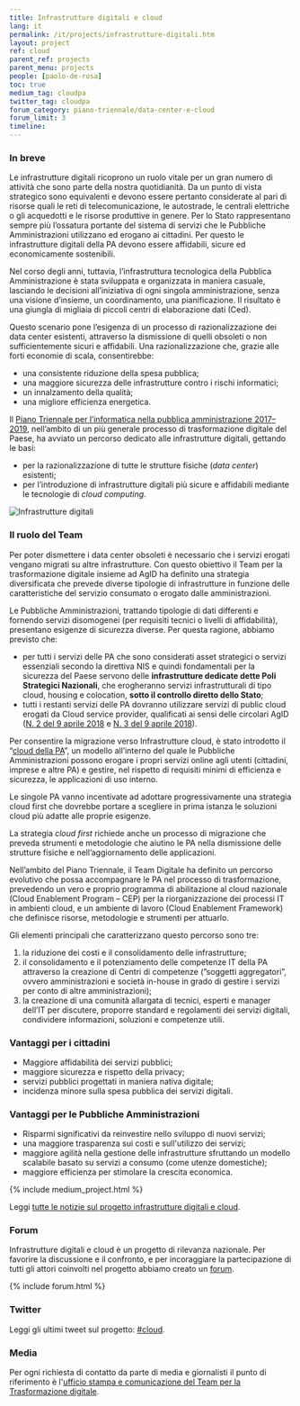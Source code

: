 ```yaml
---
title: Infrastrutture digitali e cloud
lang: it
permalink: /it/projects/infrastrutture-digitali.htm
layout: project
ref: cloud
parent_ref: projects
parent_menu: projects
people: [paolo-de-rosa]
toc: true
medium_tag: cloudpa
twitter_tag: cloudpa
forum_category: piano-triennale/data-center-e-cloud
forum_limit: 3
timeline:
---
```


### In breve

Le infrastrutture digitali ricoprono un ruolo vitale per un gran numero di attività che sono parte della nostra quotidianità. Da un punto di vista strategico sono equivalenti e devono essere pertanto considerate al pari di risorse quali le reti di telecomunicazione, le autostrade, le centrali elettriche o gli acquedotti e le risorse produttive in genere. Per lo Stato rappresentano sempre più l’ossatura portante del sistema di servizi che le Pubbliche Amministrazioni utilizzano ed erogano ai cittadini. Per questo le infrastrutture digitali della PA devono essere affidabili, sicure ed economicamente sostenibili.

Nel corso degli anni, tuttavia, l’infrastruttura tecnologica della Pubblica Amministrazione è stata sviluppata e organizzata in maniera casuale, lasciando le decisioni all’iniziativa di ogni singola amministrazione, senza una visione d’insieme, un coordinamento, una pianificazione. Il risultato è una giungla di migliaia di piccoli centri di elaborazione dati (Ced).

Questo scenario pone l’esigenza di un processo di razionalizzazione dei data center esistenti, attraverso la dismissione di quelli obsoleti o non sufficientemente sicuri e affidabili. Una razionalizzazione che, grazie alle forti economie di scala, consentirebbe:

- una consistente riduzione della spesa pubblica; 
- una maggiore sicurezza delle infrastrutture contro i rischi informatici;
- un innalzamento della qualità;
- una migliore efficienza energetica.

Il [Piano Triennale per l’informatica nella pubblica amministrazione 2017–2019](https://pianotriennale-ict.italia.it/), nell’ambito di un più generale processo di trasformazione digitale del Paese, ha avviato un percorso dedicato alle infrastrutture digitali, gettando le basi:

- per la razionalizzazione di tutte le strutture fisiche (*data center*) esistenti;
- per l’introduzione di infrastrutture digitali più sicure e affidabili mediante le tecnologie di *cloud computing*.    

![Infrastrutture digitali](/assets/img/infrastrutture_digitali.png)

### Il ruolo del Team

Per poter dismettere i data center obsoleti è necessario che i servizi erogati vengano migrati su altre infrastrutture. Con questo obiettivo il Team per la trasformazione digitale insieme ad AgID ha definito una strategia diversificata che prevede diverse tipologie di infrastrutture in funzione delle caratteristiche del servizio consumato o erogato dalle amministrazioni.

Le Pubbliche Amministrazioni, trattando tipologie di dati differenti e fornendo servizi disomogenei (per requisiti tecnici o livelli di affidabilità), presentano esigenze di sicurezza diverse. Per questa ragione, abbiamo previsto che:

- per tutti i servizi delle PA che sono considerati asset strategici o servizi essenziali  secondo la direttiva NIS e quindi fondamentali per la sicurezza del Paese servono delle **infrastrutture dedicate dette Poli Strategici Nazionali**, che erogheranno servizi infrastrutturali di tipo cloud, housing e colocation, **sotto il controllo diretto dello Stato**;
- tutti i restanti servizi delle PA dovranno utilizzare servizi di public cloud erogati da Cloud service provider, qualificati ai sensi delle circolari AgID ([N. 2 del 9 aprile 2018](http://cloud-pa.readthedocs.io/it/latest/circolari/CSP/circolare_qualificazione_CSP_v1.2.html) e [N. 3 del 9 aprile 2018](http://cloud-pa.readthedocs.io/it/latest/circolari/SaaS/circolare_qualificazione_SaaS_v_4.12.27.html)).

Per consentire la migrazione verso Infrastrutture cloud, è stato introdotto il “[cloud della PA](https://cloud.italia.it/)”, un modello all’interno del quale le Pubbliche Amministrazioni possono erogare i propri servizi online agli utenti (cittadini, imprese e altre PA) e gestire, nel rispetto di requisiti minimi di efficienza e sicurezza, le applicazioni di uso interno.

Le singole PA vanno incentivate ad adottare progressivamente una strategia cloud first che dovrebbe portare a scegliere in prima istanza le soluzioni cloud  più adatte alle proprie esigenze.

La strategia *cloud first* richiede anche un processo di migrazione che preveda strumenti e metodologie che aiutino le PA nella dismissione delle strutture fisiche e  nell’aggiornamento delle applicazioni.

Nell’ambito del Piano Triennale, il Team Digitale ha definito un percorso evolutivo che possa accompagnare le PA nel processo di trasformazione, prevedendo un vero e proprio programma di abilitazione al cloud nazionale (Cloud Enablement Program – CEP) per la riorganizzazione dei processi IT in ambienti cloud, e un ambiente di lavoro (Cloud Enablement Framework) che definisce risorse, metodologie e strumenti per attuarlo.

Gli elementi principali che caratterizzano questo percorso sono tre:

1. la riduzione dei costi e il consolidamento delle infrastrutture;
2. il consolidamento e il potenziamento delle competenze IT della PA attraverso la creazione di Centri di competenze (”soggetti aggregatori”, ovvero amministrazioni e società in-house in grado di gestire i servizi per conto di altre amministrazioni);
3. la creazione di una comunità allargata di tecnici, esperti e manager dell’IT per discutere, proporre standard e regolamenti dei servizi digitali, condividere informazioni, soluzioni e competenze utili.

### Vantaggi per i cittadini

- Maggiore affidabilità  dei servizi pubblici;
- maggiore sicurezza e rispetto della privacy;
- servizi pubblici progettati in maniera nativa digitale;
- incidenza minore sulla spesa pubblica dei servizi digitali.

### Vantaggi per le Pubbliche Amministrazioni

- Risparmi significativi da reinvestire nello sviluppo di nuovi servizi;
- una maggiore trasparenza sui costi e  sull'utilizzo dei servizi; 
- maggiore agilità nella gestione delle infrastrutture sfruttando un modello scalabile basato su servizi a consumo (come utenze domestiche);
- maggiore efficienza per stimolare la crescita economica.

{% include medium_project.html %}

Leggi [tutte le notizie sul progetto infrastrutture digitali e cloud](https://medium.com/team-per-la-trasformazione-digitale/infrastrutture-digitali-cloud/home).

### Forum
Infrastrutture digitali e cloud è un progetto di rilevanza nazionale. Per favorire la discussione e il confronto, e per incoraggiare la partecipazione di tutti gli attori coinvolti nel progetto abbiamo creato un [forum](https://forum.italia.it/c/piano-triennale/data-center-e-cloud).

{% include forum.html %}

### Twitter 

Leggi gli ultimi tweet sul progetto: [#cloud](https://twitter.com/search?f=tweets&q=%23cloud%20from%3Ateamdigitaleit&src=typd).

### Media
Per ogni richiesta di contatto da parte di media e giornalisti il punto di riferimento è l'[ufficio stampa e comunicazione del Team per la Trasformazione digitale](https://teamdigitale.governo.it/it/contatti).

